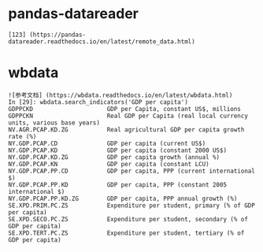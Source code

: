 #  pandas-datareader
    [123] (https://pandas-datareader.readthedocs.io/en/latest/remote_data.html)
    
# wbdata
    ![参考文档] (https://wbdata.readthedocs.io/en/latest/wbdata.html)
    In [29]: wbdata.search_indicators('GDP per capita')
    GDPPCKD                     GDP per Capita, constant US$, millions
    GDPPCKN                     Real GDP per Capita (real local currency units, various base years)
    NV.AGR.PCAP.KD.ZG           Real agricultural GDP per capita growth rate (%)
    NY.GDP.PCAP.CD              GDP per capita (current US$)
    NY.GDP.PCAP.KD              GDP per capita (constant 2000 US$)
    NY.GDP.PCAP.KD.ZG           GDP per capita growth (annual %)
    NY.GDP.PCAP.KN              GDP per capita (constant LCU)
    NY.GDP.PCAP.PP.CD           GDP per capita, PPP (current international $)
    NY.GDP.PCAP.PP.KD           GDP per capita, PPP (constant 2005 international $)
    NY.GDP.PCAP.PP.KD.ZG        GDP per capita, PPP annual growth (%)
    SE.XPD.PRIM.PC.ZS           Expenditure per student, primary (% of GDP per capita)
    SE.XPD.SECO.PC.ZS           Expenditure per student, secondary (% of GDP per capita)
    SE.XPD.TERT.PC.ZS           Expenditure per student, tertiary (% of GDP per capita)
